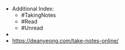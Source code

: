 - Additional Index:
    - #TakingNotes 
    - #Read 
    - #Unread
- 
- https://deanyeong.com/take-notes-online/
